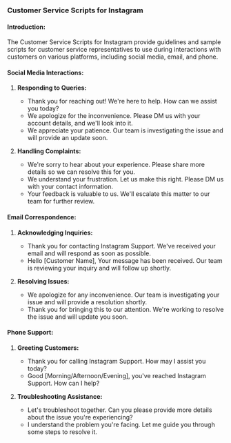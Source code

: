 ### Customer Service Scripts for Instagram

#### Introduction:

The Customer Service Scripts for Instagram provide guidelines and sample scripts for customer service representatives to use during interactions with customers on various platforms, including social media, email, and phone.

#### Social Media Interactions:

1. **Responding to Queries:**
   - Thank you for reaching out! We're here to help. How can we assist you today?
   - We apologize for the inconvenience. Please DM us with your account details, and we'll look into it.
   - We appreciate your patience. Our team is investigating the issue and will provide an update soon.

2. **Handling Complaints:**
   - We're sorry to hear about your experience. Please share more details so we can resolve this for you.
   - We understand your frustration. Let us make this right. Please DM us with your contact information.
   - Your feedback is valuable to us. We'll escalate this matter to our team for further review.

#### Email Correspondence:

1. **Acknowledging Inquiries:**
   - Thank you for contacting Instagram Support. We've received your email and will respond as soon as possible.
   - Hello [Customer Name], Your message has been received. Our team is reviewing your inquiry and will follow up shortly.

2. **Resolving Issues:**
   - We apologize for any inconvenience. Our team is investigating your issue and will provide a resolution shortly.
   - Thank you for bringing this to our attention. We're working to resolve the issue and will update you soon.

#### Phone Support:

1. **Greeting Customers:**
   - Thank you for calling Instagram Support. How may I assist you today?
   - Good [Morning/Afternoon/Evening], you've reached Instagram Support. How can I help?

2. **Troubleshooting Assistance:**
   - Let's troubleshoot together. Can you please provide more details about the issue you're experiencing?
   - I understand the problem you're facing. Let me guide you through some steps to resolve it.
